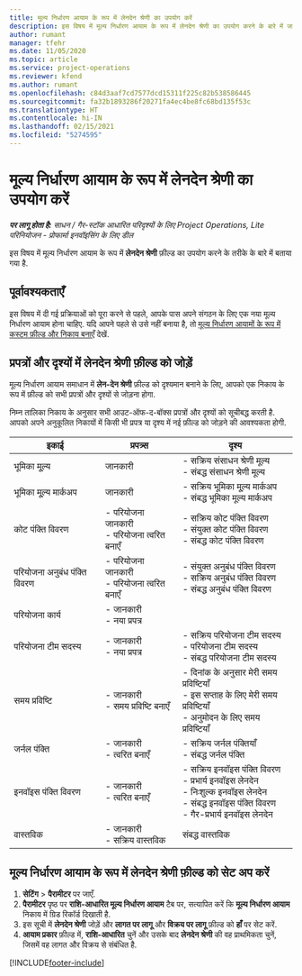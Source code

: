 ```yaml
---
title: मूल्य निर्धारण आयाम के रूप में लेनदेन श्रेणी का उपयोग करें
description: इस विषय में मूल्य निर्धारण आयाम के रूप में लेनदेन श्रेणी का उपयोग करने के बारे में जानकारी प्रदान दी गई है.
author: rumant
manager: tfehr
ms.date: 11/05/2020
ms.topic: article
ms.service: project-operations
ms.reviewer: kfend
ms.author: rumant
ms.openlocfilehash: c84d3aaf7cd7577dcd15311f225c82b538586445
ms.sourcegitcommit: fa32b1893286f20271fa4ec4be8fc68bd135f53c
ms.translationtype: HT
ms.contentlocale: hi-IN
ms.lasthandoff: 02/15/2021
ms.locfileid: "5274595"
---
```

# <a name="use-transaction-category-as-a-pricing-dimension"></a>मूल्य निर्धारण आयाम के रूप में लेनदेन श्रेणी का उपयोग करें


_**पर लागू होता है:** साधन / गैर-स्टॉक आधारित परिदृश्यों के लिए Project Operations, Lite परिनियोजन - प्रोफार्मा इनवॉइसिंग के लिए डील_


इस विषय में मूल्य निर्धारण आयाम के रूप में **लेनदेन श्रेणी** फ़ील्ड का उपयोग करने के तरीके के बारे में बताया गया है. 

## <a name="prerequisites"></a>पूर्वावश्यकताएँ
इस विषय में दी गई प्रक्रियाओं को पूरा करने से पहले, आपके पास अपने संगठन के लिए एक नया मूल्य निर्धारण आयाम होना चाहिए. यदि आपने पहले से उसे नहीं बनाया है, तो [मूल्य निर्धारण आयामों के रूप में कस्टम फ़ील्ड और निकाय बनाएँ](create-custom-fields-entities-pricing-dimensions.md) देखें.

## <a name="add-the-transaction-category-field-to-forms-and-views"></a>प्रपत्रों और दृश्यों में लेनदेन श्रेणी फ़ील्ड को जोड़ें
मूल्य निर्धारण आयाम समाधान में **लेन-देन श्रेणी** फ़ील्ड को दृश्यमान बनाने के लिए, आपको एक निकाय के रूप में फ़ील्ड को सभी प्रपत्रों और दृश्यों से जोड़ना होगा.

निम्न तालिका निकाय के अनुसार सभी आउट-ऑफ-द-बॉक्स प्रपत्रों और दृश्यों को सूचीबद्ध करती है. आपको अपने अनुकूलित निकायों में किसी भी प्रपत्र या दृश्य में नई फ़ील्ड को जोड़ने की आवश्यकता होगी.

|  इकाई        | प्रपत्र्स     |दृश्य        |
| ------------------------------|---------------------------------|----------------------------------|
|  भूमिका मू्ल्य| जानकारी |- सक्रिय संसाधन श्रेणी मूल्य<br> - संबद्ध संसाधन श्रेणी मूल्य |
|  भूमिका मू्ल्य मार्कअप| जानकारी|- सक्रिय भूमिका मू्ल्य मार्कअप<br>- संबद्ध भूमिका मूल्य मार्कअप |
|  कोट पंक्ति विवरण|- परियोजना जानकारी<br>- परियोजना त्वरित बनाएँ| - सक्रिय कोट पंक्ति विवरण<br>- संयुक्त कोट पंक्ति विवरण<br>- संबद्ध कोट पंक्ति विवरण |
|  परियोजना अनुबंध पंक्ति विवरण|- परियोजना जानकारी<br>- परियोजना त्वरित बनाएँ|- संयुक्त अनुबंध पंक्ति विवरण<br>- सक्रिय अनुबंध पंक्ति विवरण<br>- संबद्ध अनुबंध पंक्ति विवरण |
|  परियोजना कार्य|- जानकारी<br>- नया प्रपत्र| &nbsp; |
|  परियोजना टीम सदस्य|- जानकारी<br>- नया प्रपत्र|- सक्रिय परियोजना टीम सदस्य<br>- परियोजना टीम सदस्य<br>- संबद्ध परियोजना टीम सदस्य |
|  समय प्रविष्टि|- जानकारी<br>- समय प्रविष्टि बनाएँ|- दिनांक के अनुसार मेरी समय प्रविष्टियाँ<br>- इस सप्ताह के लिए मेरी समय प्रविष्टियाँ<br>- अनुमोदन के लिए समय प्रविष्टियाँ|
|  जर्नल पंक्ति|- जानकारी<br>- त्वरित बनाएँ|- सक्रिय जर्नल पंक्तियाँ<br>- संबद्ध जर्नल पंक्ति|
|  इनवॉइस पंक्ति विवरण|- जानकारी<br>- त्वरित बनाएँ|- सक्रिय इनवॉइस पंक्ति विवरण<br>- प्रभार्य इनवॉइस लेनदेन<br>- निःशुल्क इनवॉइस लेनदेन<br>- संबद्ध इनवॉइस पंक्ति विवरण <br>- गैर-प्रभार्य इनवॉइस लेनदेन|
|  वास्तविक|- जानकारी<br>- सक्रिय वास्तविक| संबद्ध वास्तविक |

## <a name="set-up-the-transaction-category-field-as-a-pricing-dimension"></a>मूल्य निर्धारण आयाम के रूप में लेनदेन श्रेणी फ़ील्ड को सेट अप करें

1. **सेटिंग** > **पैरामीटर** पर जाएँ. 
2. **पैरामीटर** पृष्ठ पर **राशि-आधारित मूल्य निर्धारण आयाम** टैब पर, सत्यापित करें कि **मूल्य निर्धारण आयाम** निकाय में ग्रिड रिकॉर्ड दिखाती है.
3. इस सूची में **लेनदेन श्रेणी** जोड़ें और **लागत पर लागू** और **विक्रय पर लागू** फ़ील्ड को **हाँ** पर सेट करें.
4. **आयाम प्रकार** फ़ील्ड में, **राशि-आधारित** चुनें और उसके बाद **लेनदेन श्रेणी** की वह प्राथमिकता चुनें, जिसमें वह लागत और विक्रय से संबंधित है.


[!INCLUDE[footer-include](../includes/footer-banner.md)]